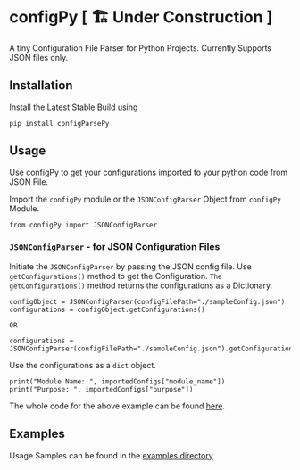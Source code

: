 # configPy [ 🏗 Under Construction ]

A tiny Configuration File Parser for Python Projects. Currently Supports JSON files only. 

## Installation

Install the Latest Stable Build using 
```
pip install configParsePy
```

## Usage 

Use configPy to get your configurations imported to your python code from JSON File.

Import the `configPy` module or the `JSONConfigParser` Object from `configPy` Module.
```
from configPy import JSONConfigParser 
```

### `JSONConfigParser` - for JSON Configuration Files


Initiate the `JSONConfigParser` by passing the JSON config file. Use `getConfigurations()` method to get the Configuration. `The getConfigurations()` method returns the configurations as a Dictionary.
```
configObject = JSONConfigParser(configFilePath="./sampleConfig.json")
configurations = configObject.getConfigurations()

OR 

configurations = JSONConfigParser(configFilePath="./sampleConfig.json").getConfigurations()
```

Use the configurations as a `dict` object.
```
print("Module Name: ", importedConfigs["module_name"])
print("Purpose: ", importedConfigs["purpose"])
```

The whole code for the above example can be found [here](./examples/jsonConfig_EXAMPLE.py).

## Examples

Usage Samples can be found in the [examples directory](./examples)
